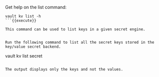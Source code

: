 Get help on the list command:

```
vault kv list -h
```{{execute}}

This command can be used to list keys in a given secret engine.


Run the following command to list all the secret keys stored in the key/value secret backend.

```
vault kv list secret
```{{execute}}

The output displays only the keys and not the values.
